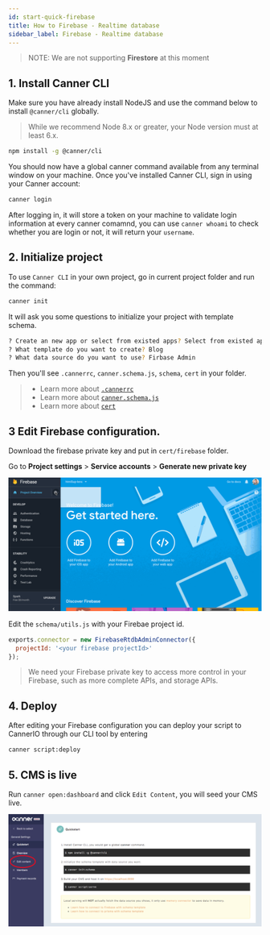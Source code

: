 ```yaml
---
id: start-quick-firebase
title: How to Firebase - Realtime database
sidebar_label: Firebase - Realtime database
---
```


> NOTE: We are not supporting **Firestore** at this moment

## 1. Install Canner CLI

Make sure you have already install NodeJS and use the command below to install `@canner/cli` globally.

> While we recommend Node 8.x or greater, your Node version must at least 6.x.

```sh
npm install -g @canner/cli
```

You should now have a global canner command available from any terminal window on your machine. Once you've installed Canner CLI, sign in using your Canner account:

```sh
canner login
```

After logging in, it will store a token on your machine to validate login information at every canner comamnd, you can use `canner whoami` to check whether you are login or not, it will return your `username`.

## 2. Initialize project

To use `Canner CLI` in your own project, go in current project folder and run the command:

```sh
canner init
```

It will ask you some questions to initialize your project with template schema.

```sh
? Create an new app or select from existed apps? Select from existed apps
? What template do you want to create? Blog
? What data source do you want to use? Firbase Admin
```

Then you'll see `.cannerrc`, `canner.schema.js`, `schema`, `cert` in your folder.

> - Learn more about [`.cannerrc`](file-cannerrc.md) 
> - Learn more about [`canner.schema.js`](file-canner-schema-js.md) 
> - Learn more about [`cert`](file-cert.md) 


## 3 Edit Firebase configuration.

Download the firebase private key and put in `cert/firebase` folder.

Go to **Project settings** > **Service accounts** > **Generate new private key**

![firebasesdk](/img/firebasesdk.gif)

Edit the `schema/utils.js` with your Firebae project id.
```js
exports.connector = new FirebaseRtdbAdminConnector({
  projectId: '<your firebase projectId>'
});
```

> We need your Firebase private key to access more control in your Firebase, such as more complete APIs, and storage APIs.




## 4. Deploy

After editing your Firebase configuration you can deploy your script to CannerIO through our CLI tool by entering

```sh
canner script:deploy
```

## 5. CMS is live

Run `canner open:dashboard` and click `Edit Content`, you will seed your CMS live.

![editContent](/img/editContent.png)
